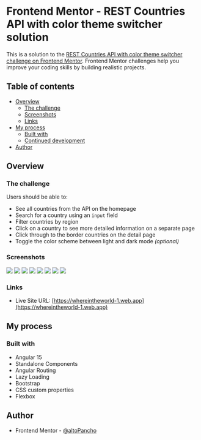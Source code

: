 # Frontend Mentor - REST Countries API with color theme switcher solution

This is a solution to the [REST Countries API with color theme switcher challenge on Frontend Mentor](https://www.frontendmentor.io/challenges/rest-countries-api-with-color-theme-switcher-5cacc469fec04111f7b848ca). Frontend Mentor challenges help you improve your coding skills by building realistic projects. 

## Table of contents

- [Overview](#overview)
  - [The challenge](#the-challenge)
  - [Screenshots](#screenshots)
  - [Links](#links)
- [My process](#my-process)
  - [Built with](#built-with)
  - [Continued development](#continued-development)
- [Author](#author)

## Overview

### The challenge

Users should be able to:

- See all countries from the API on the homepage
- Search for a country using an `input` field
- Filter countries by region
- Click on a country to see more detailed information on a separate page
- Click through to the border countries on the detail page
- Toggle the color scheme between light and dark mode *(optional)*

### Screenshots

![](./src/assets/screenshots/desktop-design-detail-dark.png)
![](./src/assets/screenshots/desktop-design-detail-light.png)
![](./src/assets/screenshots/desktop-design-home-dark.png)
![](./src/assets/screenshots/desktop-design-home-light.png)
![](./src/assets/screenshots/mobile-design-detail-dark.png)
![](./src/assets/screenshots/mobile-design-detail-light.png)
![](./src/assets/screenshots/mobile-design-home-dark.png)
![](./src/assets/screenshots/mobile-design-home-light.png)

### Links

- Live Site URL: [https://whereintheworld-1.web.app](https://whereintheworld-1.web.app)

## My process

### Built with

- Angular 15
- Standalone Components
- Angular Routing
- Lazy Loading
- Bootstrap
- CSS custom properties
- Flexbox

## Author

- Frontend Mentor - [@altoPancho](https://www.frontendmentor.io/profile/altoPancho)